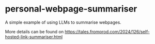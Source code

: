 # personal-webpage-summariser

A simple example of using LLMs to summarise webpages.

More details can be found on <https://tales.fromprod.com/2024/126/self-hosted-link-summariser.html>

